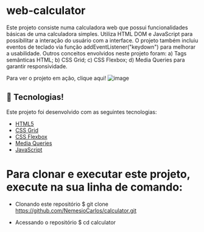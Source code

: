# web-calculator
Este projeto consiste numa calculadora web que possui funcionalidades básicas de uma calculadora simples. Utiliza HTML DOM e JavaScript para possibilitar a interação do usuário com a interface. O projeto também incluiu eventos de teclado via função addEventListener("keydown") para melhorar a usabilidade. Outros conceitos envolvidos neste projeto foram: a) Tags semânticas HTML; b) CSS Grid; c) CSS Flexbox; d) Media Queries para garantir responsividade.

Para ver o projeto em ação, clique aqui!
![image](https://github.com/NemesioCarlos/calculator/assets/114183514/4d529387-43fb-4d47-962c-1f0d0211436d)

## 🚀 Tecnologias!

Este projeto foi desenvolvido com as seguintes tecnologias:

- [HTML5](https://developer.mozilla.org/en-US/docs/Web/HTML "HTML5")
- [CSS Grid](https://developer.mozilla.org/en-US/docs/Learn/CSS/CSS_layout/Grids "CSS Grid")
- [CSS Flexbox](https://developer.mozilla.org/en-US/docs/Learn/CSS/CSS_layout/Flexbox "CSS Flexbox")
- [Media Queries](https://developer.mozilla.org/en-US/docs/Learn/CSS/CSS_layout/Media_queries)
- [JavaScript](https://developer.mozilla.org/pt-BR/docs/Web/JavaScript)

 # Para clonar e executar este projeto, execute na sua linha de comando:

* Clonando este repositório
$ git clone https://github.com/NemesioCarlos/calculator.git

* Acessando o repositório
$ cd calculator
